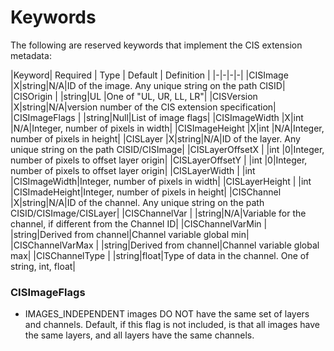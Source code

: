 # Keywords

The following are reserved keywords that implement the CIS extension metadata:

|Keyword| Required | Type | Default | Definition |
|-|-|-|-|
|CISImage           |X|string|N/A|ID of the image. Any unique string on the path CISID|
|CISOrigin          | |string|UL |One of "UL, UR, LL, LR"|
|CISVersion         |X|string|N/A|version number of the CIS extension specification|
|CISImageFlags      | |string|Null|List of image flags|
|CISImageWidth      |X|int   |N/A|Integer, number of pixels in width|
|CISImageHeight     |X|int   |N/A|Integer, number of pixels in height|
|CISLayer           |X|string|N/A|ID of the layer. Any unique string on the path CISID/CISImage| 
|CISLayerOffsetX    | |int   |0|Integer, number of pixels to offset layer origin|
|CISLayerOffsetY    | |int   |0|Integer, number of pixels to offset layer origin|
|CISLayerWidth      | |int   |CISImageWidth|Integer, number of pixels in width|
|CISLayerHeight     | |int   |CISImadeHeight|Integer, number of pixels in height|
|CISChannel         |X|string|N/A|ID of the channel. Any unique string on the path CISID/CISImage/CISLayer| 
|CISChannelVar      | |string|N/A|Variable for the channel, if different from the Channel ID|
|CISChannelVarMin   | |string|Derived from channel|Channel variable global min|
|CISChannelVarMax   | |string|Derived from channel|Channel variable global max|
|CISChannelType     | |string|float|Type of data in the channel. One of string, int, float|


### CISImageFlags

- IMAGES_INDEPENDENT images DO NOT have the same set of layers and channels. 
    Default, if this flag is not included, is that all images 
    have the same layers, and all layers have the same channels.
